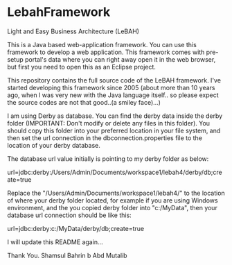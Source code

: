 # LebahFramework
Light and Easy Business Architecture (LeBAH)

This is a Java based web-application framework.  You can use this framework to develop a web application.  This framework comes with pre-setup portal's data where you can right away open it in the web browser, but first you need to open this as an Eclipse project.

This repository contains the full source code of the LeBAH framework. I've started developing this framework since 2005 (about more than 10 years ago, when I was very new with the Java language itself.. so please expect the source codes are not that good..(a smiley face)...)

I am using Derby as database.  You can find the derby data inside the derby folder (IMPORTANT: Don't modify or delete any files in this folder).  You should copy this folder into your preferred location in your file system, and then set the url connection in the dbconnection.properties file to the location of your derby database.

The database url value initially is pointing to my derby folder as below:

url=jdbc:derby:/Users/Admin/Documents/workspace1/lebah4/derby/db;create=true

Replace the "/Users/Admin/Documents/workspace1/lebah4/" to the location of where your derby folder located, for example if you are using Windows environment, and the you copied derby folder into "c:/MyData", then your database url connection should be like this:

url=jdbc:derby:c:/MyData/derby/db;create=true


I will update this README again...

Thank You.
Shamsul Bahrin b Abd Mutalib
